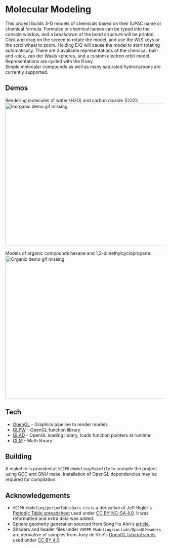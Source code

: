 # Molecular Modeling

This project builds 3-D models of chemicals based on their IUPAC name or chemical formula.
Formulae or chemical names can be typed into the console window, and a breakdown of the bond structure will be printed. 
Click and drag on the screen to rotate the model, and use the W/S keys or the scrollwheel to zoom. Holding E/Q will cause the model to start rotating automatically.
There are 3 available representations of the chemical: ball-and-stick, van der Waals spheres, and a custom electron orbit model. Representations are cycled with the R key.  
Simple molecular compounds as well as many saturated hydrocarbons are currently supported.  
  
## Demos

Rendering molecules of water (H2O) and carbon dioxide (CO2):  
<img src="Media/InorganicDemo.gif" width="600" height="450" alt="Inorganic demo gif missing" />

Models of organic compounds hexane and 1,2-dimethylcyclopropane:  
<img src="Media/OrganicDemo.gif" width="600" height="450" alt="Organic demo gif missing" />

## Tech
- [OpenGL](https://www.opengl.org/) - Graphics pipeline to render models
- [GLFW](https://www.glfw.org/) - OpenGL function library
- [GLAD](https://github.com/Dav1dde/glad) - OpenGL loading library, loads function pointers at runtime
- [GLM](https://glm.g-truc.net/0.9.8/index.html) - Math library

## Building
A makefile is provided at `VSEPR-Modeling/Makefile` to compile the project using GCC and GNU make.
Installation of OpenGL dependencies may be required for compilation.

## Acknowledgements
- `VSEPR-Modeling/periodTableData.csv` is a derivative of Jeff Bigler's [Periodic Table spreadsheet](http://www.mrbigler.com/documents/Periodic-Table.xls) used under [CC BY-NC-SA 4.0](https://creativecommons.org/licenses/by-nc-sa/4.0/). It was reformatted and extra data was added.
- Sphere geometry generation sourced from Song Ho Ahn's [article](http://www.songho.ca/opengl/gl_sphere.html).
- Shaders and header files under `VSEPR-Modeling/include/OpenGLHeaders` are derivative of samples from Joey de Vrie's [OpenGL tutorial series](https://learnopengl.com/Introduction) used under [CC BY 4.0](https://creativecommons.org/licenses/by/4.0/).

